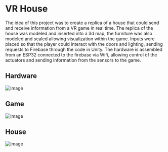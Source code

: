 # VR House
The idea of ​​this project was to create a replica of a house that could send and receive information from a VR game in real time. The replica of the house was modeled and inserted into a 3d map, the furniture was also modeled and scaled allowing visualization within the game. Inputs were placed so that the player could interact with the doors and lighting, sending requests to Firebase through the code in Unity. The hardware is assembled from an ESP32 connected to the firebase via Wifi, allowing control of the actuators and sending information from the sensors to the game.

## Hardware
![image](https://github.com/RafaelBrandaoBastos/ESP32Firebase/assets/72472711/190c45c5-c1f7-4ee9-9f66-40ba8c3dc9c4)

## Game
![image](https://github.com/user-attachments/assets/a58f3589-39c7-4a3a-83f7-93e77b8992d4)

## House
![image](https://github.com/user-attachments/assets/4480fbcb-fa06-4bde-9013-b671bbc14aee)

